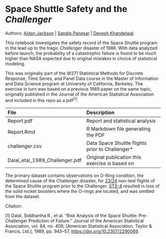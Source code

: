 # Space Shuttle Safety and the *Challenger*

Authors: [Aidan Jackson](https://github.com/aidan-jackson-data) | [Sandip Panesar](https://github.com/spanesarmids) | [Devesh Khandelwal](https://github.com/devesh-k)

This notebook investigates the safety record of the Space Shuttle program in the lead up to the tragic *Challenger* disaster of 1986. With data analyzed before launch, the probability of a catastrophic failure is found to be much higher than NASA expected due to original mistakes in choice of statistical modeling.

This was originally part of the W271 Statistical Methods for Discrete Response, Time Series, and Panel Data course in the Master of Information and Data Science program at University of California, Berkeley. The exercise in turn was based on a previous 1989 paper on the same topic, originally published in the Journal of the American Statistical Association and included in this repo as a pdf<sup>[1]</sup>.

| File      | Description |
| :----------- | :----------- |
| Report.pdf      | Report and statistical analysis       |
| Report.Rmd   | R Markdown file generating the PDF        |
| challenger.csv | Data Space Shuttle flights prior to Challenger* |
| Dalal_etal_1989_Challenger.pdf | Original publication this exercise is based on |

The primary dataset contains observations on O-Ring condition, the determined cause of the Challenger disaster, for [23/24](https://en.wikipedia.org/wiki/List_of_Space_Shuttle_missions#Launches_and_orbital_flights) non-test flights of the Space Shuttle program prior to the Challenger. [STS-4](https://en.wikipedia.org/wiki/STS-4) resulted in loss of the solid rocket boosters where the O-rings are located, and was omitted from the dataset.

Citation:

[1] Dalal, Siddhartha R., et al. “Risk Analysis of the Space Shuttle: Pre-Challenger Prediction of Failure.” Journal of the American Statistical Association, vol. 84, no. 408, [American Statistical Association, Taylor & Francis, Ltd.], 1989, pp. 945–57, https://doi.org/10.2307/2290069.
